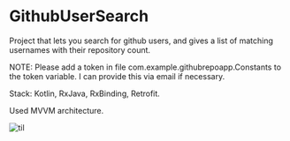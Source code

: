 # GithubUserSearch
Project that lets you search for github users, and gives a list of matching usernames with their repository count.

NOTE: Please add a token in file com.example.githubrepoapp.Constants to the token variable. I can provide this via email if necessary. 

Stack: Kotlin, RxJava, RxBinding, Retrofit. 

Used MVVM architecture. 

![til](./app/src/main/res/drawable/github_search.gif)


